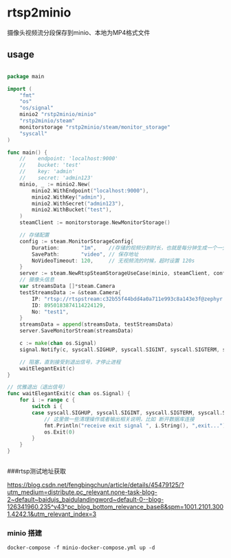 # rtsp2minio
摄像头视频流分段保存到minio、本地为MP4格式文件

## usage

```go

package main

import (
	"fmt"
	"os"
	"os/signal"
	minio2 "rstp2minio/minio"
	"rstp2minio/steam"
	monitorstorage "rstp2minio/steam/monitor_storage"
	"syscall"
)

func main() {
	//    endpoint: 'localhost:9000'
	//    bucket: 'test'
	//    key: 'admin'
	//    secret: 'admin123'
	minio, _ := minio2.New(
		minio2.WithEndpoint("localhost:9000"),
		minio2.WithKey("admin"),
		minio2.WithSecret("admin123"),
		minio2.WithBucket("test"),
	)
	steamClient := monitorstorage.NewMonitorStorage()

	// 存储配置
	config := steam.MonitorStorageConfig{
		Duration:       "1m",    //存储的视频分割时长，也就是每分钟生成一个一分钟时长的mp4文件, 1h 一小时
		SavePath:       "video", // 保存地址
		NoVideoTimeout: 120,     // 无视频流的时候，超时设置 120s
	}
	server := steam.NewRtspSteamStorageUseCase(minio, steamClient, config)
	// 摄像头信息
	var streamsData []*steam.Camera
	testStreamsData := &steam.Camera{
		IP: "rtsp://rtspstream:c32b55f44bdd4a0a711e993c8a143e3f@zephyr.rtsp.stream/pattern",
		ID: 8950183874114224129,
		No: "test1",
	}
	streamsData = append(streamsData, testStreamsData)
	server.SaveMonitorStream(streamsData)

	c := make(chan os.Signal)
	signal.Notify(c, syscall.SIGHUP, syscall.SIGINT, syscall.SIGTERM, syscall.SIGQUIT)

	// 阻塞，直到接受到退出信号，才停止进程
	waitElegantExit(c)
}

// 优雅退出（退出信号）
func waitElegantExit(c chan os.Signal) {
	for i := range c {
		switch i {
		case syscall.SIGHUP, syscall.SIGINT, syscall.SIGTERM, syscall.SIGQUIT:
			// 这里做一些清理操作或者输出相关说明，比如 断开数据库连接
			fmt.Println("receive exit signal ", i.String(), ",exit...")
			os.Exit(0)
		}
	}
}



```

###rtsp测试地址获取

https://blog.csdn.net/fengbingchun/article/details/45479125/?utm_medium=distribute.pc_relevant.none-task-blog-2~default~baidujs_baidulandingword~default-0--blog-126341960.235^v43^pc_blog_bottom_relevance_base8&spm=1001.2101.3001.4242.1&utm_relevant_index=3


### minio 搭建

```
docker-compose -f minio-docker-compose.yml up -d
```